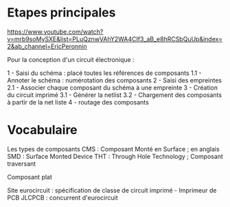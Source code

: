 
# Etapes principales
https://www.youtube.com/watch?v=mrb9soMySXE&list=PLuQznwVAhY2WA4CIf3_aB_e8hRCSbQuUp&index=2&ab_channel=EricPeronnin

Pour la conception d'un circuit électronique :

1 - Saisi du schéma : placé toutes les références de composants
1.1 - Annoter le schéma : numérotation des composants
2 - Saisi des empreintes
2.1 - Associer chaque composant du schéma à une empreinte
3 - Création du circuit imprimé
3.1 - Générer la netlist
3.2 - Chargement des composants à partir de la net liste
4 - routage des composants


# Vocabulaire
Les types de composants
CMS : Composant Monté en Surface ; en anglais SMD : Surface Monted Device
THT : Through Hole Technology ; Composant traversant

Composant plat




Site eurocircuit : spécification de classe de circuit imprimé - Imprimeur de PCB
JLCPCB : concurrent d'eurocircuit


